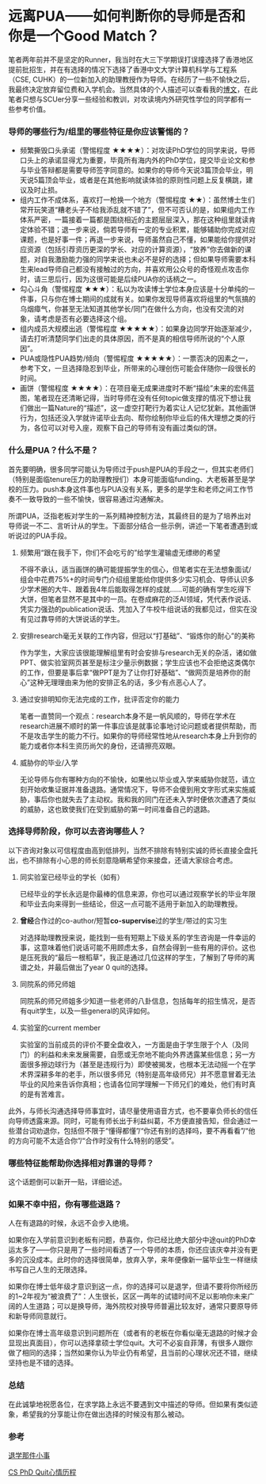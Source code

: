 # 远离PUA——如何判断你的导师是否和你是一个Good Match？

笔者两年前并不是坚定的Runner，我当时在大三下学期误打误撞选择了香港地区提前批招生，并在有选择的情况下选择了香港中文大学计算机科学与工程系（CSE, CUHK）的一位新加入的助理教授作为导师。在经历了一些不愉快之后，我最终决定放弃留位费和入学机会。当然具体的个人描述可以查看我的[博文](https://mrxiao.net/why-i-quit-my-cuhk-cse-phd-in-year-0.html)，在此笔者只想与SCUer分享一些经验和教训，对攻读境内外研究性学位的同学都有一些参考价值。

### 导师的哪些行为/组里的哪些特征是你应该警惕的？

- 频繁撕毁口头承诺（警惕程度 ★★★★）：对攻读PhD学位的同学来说，导师口头上的承诺显得尤为重要，毕竟所有海内外的PhD学位，提交毕业论文和参与毕业答辩都是需要导师签字同意的。如果你的导师今天说3篇顶会毕业，明天说5篇顶会毕业，或者是在其他影响就读体验的原则性问题上反复横跳，建议及时止损。
- 组内工作不成体系，喜欢打一枪换一个地方（警惕程度 ★★）：虽然博士生们常开玩笑道“糟老头子不给我添乱就不错了”，但不可否认的是，如果组内工作体系严密，一篇接着一篇都是围绕相近的主题层层深入，那在这种组里就读肯定体验不错；退一步来说，倘若导师有一定的专业积累，能够辅助你完成对应课题，也是好事一件；再退一步来说，导师虽然自己不懂，如果能给你提供对应资源（包括引荐资历更深的学长、对应的计算资源），“放养”你去做新的课题，对自我激励能力强的同学来说也未必不是好的选择；但如果导师需要本科生来lead导师自己都没有接触过的方向，并喜欢用公众号的奇怪观点攻击你时，请三思后行，因为这很可能是后续PUA你的话柄之一。
- 勾心斗角（警惕程度 ★★★）：私以为攻读博士学位本身应该是十分单纯的一件事，只与你在博士期间的成就有关。如果你发现导师喜欢将组里的气氛搞的乌烟瘴气，你甚至无法知道其他学长/同门在做什么方向，也没有交流的对象，请考虑是否有必要选择这个组。
- 组内成员大规模出逃（警惕程度 ★★★★★）：如果身边同学开始逐渐减少，请去打听清楚同学们出走的具体原因，而不是真的相信导师所说的“个人原因”。
- PUA或隐性PUA趋势/倾向（警惕程度 ★★★★★）：一票否决的因素之一，参考下文，一旦选择隐忍到毕业，所带来的心理创伤可能会伴随你一段很长的时间。
- 画饼（警惕程度 ★★★★）：在项目毫无成果进度时不断“描绘”未来的宏伟蓝图，笔者现在还清晰记得，当时导师在没有任何topic做支撑的情况下想让我们做出一篇Nature的“描述”，这一虚空打靶行为着实让人记忆犹新。其他画饼行为，包括还没入学就许诺毕业去向、帮你绘制你毕业后的伟大理想之类的行为，各位可以对号入座，观察下自己的导师有没有画过类似的饼。

### 什么是PUA？什么不是？

首先要明确，很多同学可能认为导师过于push是PUA的手段之一，但其实老师们（特别是面临tenure压力的助理教授们）本身可能面临funding、大老板甚至是学校的压力。push本身这件事也与PUA没有关系，更多的是学生和老师之间工作节奏不一致导致的一些不愉快，很容易通过沟通解决。

所谓PUA，泛指老板对学生的一系列精神控制方法，其最终目的是为了培养出对导师说一不二、言听计从的学生。下面部分结合一些示例，讲述一下笔者遭遇到或听说过的PUA手段。

1. 频繁用“跟在我手下，你们不会吃亏的”给学生灌输虚无缥缈的希望

   不得不承认，适当画饼的确可能提振学生的信心，但笔者实在无法想象面试/组会中花费75%+的时间专门介绍组里能给你提供多少实习机会、导师认识多少学术圈的大牛、跟着我4年后能取得怎样的成就……可能的确有学生吃得下大饼，但笔者显然不是其中的一员。在卷成麻花的泛AI领域，凭代表作说话、凭实力强劲的publication说话、凭加入了牛校牛组说话的我都见过，但实在没有见过靠导师的大饼说话的学生。

2. 安排research毫无关联的工作内容，但冠以“打基础”、“锻炼你的耐心”的美称

   作为学生，大家应该很能理解组里有时会安排与research无关的杂活，诸如做PPT、做实验室网页甚至是标注少量示例数据；学生应该也不会拒绝这类偶尔的工作，但要是事后拿“做PPT是为了让你打好基础”、“做网页是培养你的耐心”这种无理理由来为他的安排正名的话，多少有点恶心人了。

3. 通过安排明知你无法完成的工作，批评否定你的能力

   笔者一直赞同一个观点：research本身不是一帆风顺的，导师在学术在research进展不顺时的第一件事应该是就事论事地讨论问题或者提供帮助，而不是攻击学生的能力不行。如果你的导师经常性地从research本身上升到你的能力或者你本科生资历尚欠的身份，还请擦亮双眼。

4. 威胁你的毕业/入学

   无论导师与你有哪种方向的不愉快，如果他以毕业或入学来威胁你就范，请立刻开始收集证据并准备退路。通常情况下，导师不会傻到用文字形式来实施威胁，事后你也就失去了主动权。我和我的同门在还未入学时便依次遭遇了类似的威胁，这也致使我们在受到威胁的第一时间准备自己的退路。



### 选择导师阶段，你可以去咨询哪些人？

以下咨询对象以可信程度由高到低排列，当然不排除有特别实诚的师长直接全盘托出，也不排除有小心思的师长刻意隐瞒希望你来接盘，还请大家综合考虑。

1. 同实验室已经毕业的学长（如有）

   已经毕业的学长永远是你最棒的信息来源，你也可以通过观察学长的毕业年限和毕业去向来得到一些结论，但这一点可能不适用于新加入的助理教授。

2. **曾经**合作过的co-author/短暂**co-supervise**过的学生/带过的实习生

   对选择助理教授来说，能找到一些有短期上下级关系的学生咨询是一件幸运的事，这意味着他们说话可能不用顾虑太多，自然会得到一些有用的评价。这也是压死我的“最后一根稻草”，我正是通过几位这样的学生，了解到了导师的离谱之处，并最后做出了year 0 quit的选择。

3. 同院系的师兄师姐

   同院系的师兄师姐多少知道一些老师的八卦信息，包括每年的招生情况，是否有quit学生，以及一些general的风评如何。

4. 实验室的current member

   实验室的当前成员的评价不要全盘收入，一方面是由于学生限于个人（及同门）的利益和未来发展需要，自愿或无奈地不能向外界透露某些信息；另一方面很多擦边球行为（甚至是违规行为）即使被揭发，也根本无法动摇一个在学术界深耕多年的老手，所以很多师兄（特别是高年级师兄）并不愿意冒着无法毕业的风险来告诉你真相；也请各位同学理解一下师兄们的难处，他们有时真的是有苦难言。

此外，与师长沟通选择导师事宜时，请尽量使用语音方式，也不要辜负师长的信任向导师透露来源。同时，可能有师长出于利益纠葛，不方便直接告知，但会通过一些潜台词劝退你，包括但不限于“懂得都懂”/“你还有别的选择吗，要不再看看”/“他的方向可能不太适合你”/“合作时没有什么特别的感受”。



### 哪些特征能帮助你选择相对靠谱的导师？

这个话题倒可以新开一贴，详细论述。



### 如果不幸中招，你有哪些退路？

人在有退路的时候，永远不会步入绝境。

如果你在入学前意识到老板有问题，恭喜你，你已经比绝大部分中途quit的PhD幸运太多了——你只是用了一些时间看透了一个导师的本质，你还应该庆幸并没有更多的沉没成本。此时你的选择很简单，放弃入学，来年便像新一届毕业生一样继续书写自己人生的无限选择。

如果你在博士低年级才意识到这一点，你的选择可以是退学，但请不要将你所经历的1~2年视为“被浪费了”：人生很长，区区一两年的试错时间不足以影响你未来广阔的人生道路；可以是换导师，海外院校对换导师普遍比较友好，通常只要原导师和新导师同意就行。

如果你在博士高年级意识到问题所在（或者有的老板在你看似毫无退路的时候才会显现出真面目），你可以选择拿硕士学位quit。大可不必妄自菲薄，有很多人跟你做了相同的选择；当然如果你认为毕业仍有希望，且当前的心理状况还不错，继续坚持也是不错的选择。



### 总结

在此诚挚地祝愿各位，在求学路上永远不要遇到文中描述的导师。但如果有类似迹象，希望我的分享能让你在做出选择的时候没有那么被动。



### 参考

[退学那件小事](https://ruiguo.me/tui-xue-na-jian-xiao-shi.html)

[CS PhD Quit心情历程](https://www.1point3acres.com/bbs/thread-793822-1-1.html)

